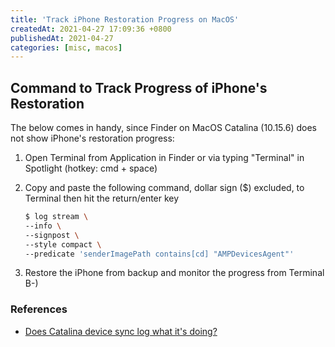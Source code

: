 ```yaml
---
title: 'Track iPhone Restoration Progress on MacOS'
createdAt: 2021-04-27 17:09:36 +0800
publishedAt: 2021-04-27
categories: [misc, macos]
---
```


## Command to Track Progress of iPhone's Restoration

The below comes in handy, since Finder on MacOS Catalina (10.15.6) does not show iPhone's restoration progress:

1. Open Terminal from Application in Finder or via typing "Terminal" in Spotlight (hotkey: cmd + space)
2. Copy and paste the following command, dollar sign ($) excluded, to Terminal then hit the return/enter key

   ```sh
   $ log stream \
   --info \
   --signpost \
   --style compact \
   --predicate 'senderImagePath contains[cd] "AMPDevicesAgent"'
   ```

3. Restore the iPhone from backup and monitor the progress from Terminal B-)

### References

- [Does Catalina device sync log what it's doing?](https://apple.stackexchange.com/questions/374682/does-catalina-device-sync-log-what-its-doing/374683#374683)
